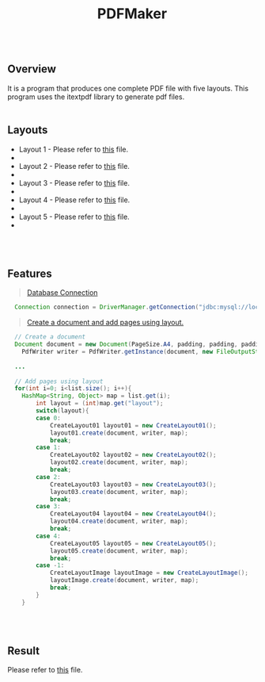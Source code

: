 <h1 align=center>PDFMaker</h1>
<p align=center></p>

<br><br>
## Overview
It is a program that produces one complete PDF file with five layouts. This program uses the itextpdf library to generate pdf files.
<br><br>

## Layouts
<ul>
  <li>Layout 1 - Please refer to <a href="https://github.com/pooi/PDFMaker/blob/master/PDFMaker/layout01.pdf">this</a> file.<li>
  <li>Layout 2 - Please refer to <a href="https://github.com/pooi/PDFMaker/blob/master/PDFMaker/layout02.pdf">this</a> file.<li>
  <li>Layout 3 - Please refer to <a href="https://github.com/pooi/PDFMaker/blob/master/PDFMaker/layout03.pdf">this</a> file.<li>
  <li>Layout 4 - Please refer to <a href="https://github.com/pooi/PDFMaker/blob/master/PDFMaker/layout04.pdf">this</a> file.<li>
  <li>Layout 5 - Please refer to <a href="https://github.com/pooi/PDFMaker/blob/master/PDFMaker/layout05.pdf">this</a> file.<li>
</ul>

<br><br>

## Features

> <a href="https://github.com/pooi/PDFMaker/blob/master/PDFMaker/src/DbConnectionPools.java">Database Connection</a>
```java
  Connection connection = DriverManager.getConnection("jdbc:mysql://localhost:3306/pageconnected", "pageconnected", "123456");
```

> <a href="https://github.com/pooi/PDFMaker/blob/master/PDFMaker/src/GeneratePDF.java">Create a document and add pages using layout.</a>
```java
  // Create a document
  Document document = new Document(PageSize.A4, padding, padding, padding, padding);
	PdfWriter writer = PdfWriter.getInstance(document, new FileOutputStream(title));
  
  ...
  
  // Add pages using layout
  for(int i=0; i<list.size(); i++){
    HashMap<String, Object> map = list.get(i);
		int layout = (int)map.get("layout");
		switch(layout){
		case 0:
			CreateLayout01 layout01 = new CreateLayout01();
			layout01.create(document, writer, map);
			break;
		case 1:
			CreateLayout02 layout02 = new CreateLayout02();
			layout02.create(document, writer, map);
			break;
		case 2:
			CreateLayout03 layout03 = new CreateLayout03();
			layout03.create(document, writer, map);
			break;
		case 3:
			CreateLayout04 layout04 = new CreateLayout04();
			layout04.create(document, writer, map);
			break;
		case 4:
			CreateLayout05 layout05 = new CreateLayout05();
			layout05.create(document, writer, map);
			break;
		case -1:
			CreateLayoutImage layoutImage = new CreateLayoutImage();
			layoutImage.create(document, writer, map);
			break;
		}
	}
```

<br><br>

## Result
Please refer to <a href="https://github.com/pooi/PDFMaker/blob/master/PDFMaker/layout00.pdf">this</a> file.
